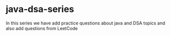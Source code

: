 # java-dsa-series
In this series we have add practice questions about java and DSA topics and also add questions from LeetCode
